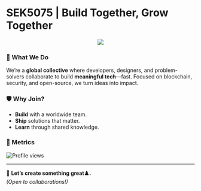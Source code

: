 # SEK5075 | Build Together, Grow Together  

<div align="center">
  <img src="https://readme-typing-svg.herokuapp.com/?font=Orbitron&size=35&center=true&vCenter=true&width=600&height=100&duration=4000&lines=Hey+there!+👋;We+are+SEC
    K5075;Innovators.+Builders.+Community." />
</div>

### **🎯 What We Do**  
We’re a **global collective** where developers, designers, and problem-solvers collaborate to build **meaningful tech**—fast. Focused on blockchain, security, and open-source, we turn ideas into impact.  

### **🛡️ Why Join?**  
- **Build** with a worldwide team.  
- **Ship** solutions that matter.  
- **Learn** through shared knowledge.  

### **🚀 Metrics**  
![Profile views](https://komarev.com/ghpvc/?username=Sek5075&label=Community+reach&color=blue&style=flat)  

---

🔗 **Let’s create something great♟️.**  
*(Open to collaborations!)*  
